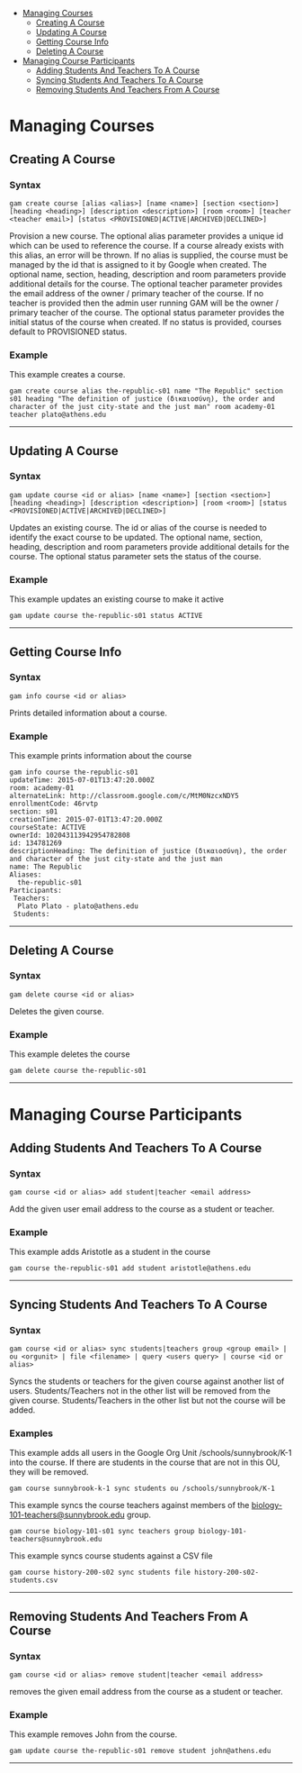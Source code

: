 - [Managing Courses](#managing-courses)
  - [Creating A Course](#creating-a-course)
  - [Updating A Course](#updating-a-course)
  - [Getting Course Info](#getting-course-info)
  - [Deleting A Course](#deleting-a-course)
- [Managing Course Participants](#managing-course-participants)
  - [Adding Students And Teachers To A Course](#adding-students-and-teachers-to-a-course)
  - [Syncing Students And Teachers To A Course](#syncing-students-and-teachers-to-a-course)
  - [Removing Students And Teachers From A Course](#removing-students-and-teachers-from-a-course)

# Managing Courses
## Creating A Course
### Syntax
```
gam create course [alias <alias>] [name <name>] [section <section>] [heading <heading>] [description <description>] [room <room>] [teacher <teacher email>] [status <PROVISIONED|ACTIVE|ARCHIVED|DECLINED>]
```
Provision a new course. The optional alias parameter provides a unique id which can be used to reference the course. If a course already exists with this alias, an error will be thrown. If no alias is supplied, the course must be managed by the id that is assigned to it by Google when created. The optional name, section, heading, description and room parameters provide additional details for the course. The optional teacher parameter provides the email address of the owner / primary teacher of the course. If no teacher is provided then the admin user running GAM will be the owner / primary teacher of the course. The optional status parameter provides the initial status of the course when created. If no status is provided, courses default to PROVISIONED status.

### Example
This example creates a course.
```
gam create course alias the-republic-s01 name "The Republic" section s01 heading "The definition of justice (δικαιοσύνη), the order and character of the just city-state and the just man" room academy-01 teacher plato@athens.edu
```
----

## Updating A Course
### Syntax
```
gam update course <id or alias> [name <name>] [section <section>] [heading <heading>] [description <description>] [room <room>] [status <PROVISIONED|ACTIVE|ARCHIVED|DECLINED>]
```
Updates an existing course. The id or alias of the course is needed to identify the exact course to be updated. The optional name, section, heading, description and room parameters provide additional details for the course. The optional status parameter sets the status of the course.

### Example
This example updates an existing course to make it active
```
gam update course the-republic-s01 status ACTIVE
```
----
## Getting Course Info
### Syntax
```
gam info course <id or alias>
```
Prints detailed information about a course.

### Example
This example prints information about the course
```
gam info course the-republic-s01
updateTime: 2015-07-01T13:47:20.000Z
room: academy-01
alternateLink: http://classroom.google.com/c/MtM0NzcxNDY5
enrollmentCode: 46rvtp
section: s01
creationTime: 2015-07-01T13:47:20.000Z
courseState: ACTIVE
ownerId: 102043113942954782808
id: 134781269
descriptionHeading: The definition of justice (δικαιοσύνη), the order and character of the just city-state and the just man
name: The Republic
Aliases:
  the-republic-s01
Participants:
 Teachers:
  Plato Plato - plato@athens.edu
 Students:
```
----

## Deleting A Course
### Syntax
```
gam delete course <id or alias>
```
Deletes the given course.

### Example
This example deletes the course
```
gam delete course the-republic-s01
```
----

# Managing Course Participants
## Adding Students And Teachers To A Course
### Syntax
```
gam course <id or alias> add student|teacher <email address>
```
Add the given user email address to the course as a student or teacher.

### Example
This example adds Aristotle as a student in the course
```
gam course the-republic-s01 add student aristotle@athens.edu
```
----

## Syncing Students And Teachers To A Course
### Syntax
```
gam course <id or alias> sync students|teachers group <group email> | ou <orgunit> | file <filename> | query <users query> | course <id or alias>
```
Syncs the students or teachers for the given course against another list of users. Students/Teachers not in the other list will be removed from the given course. Students/Teachers in the other list but not the course will be added.

### Examples
This example adds all users in the Google Org Unit /schools/sunnybrook/K-1 into the course. If there are students in the course that are not in this OU, they will be removed.
```
gam course sunnybrook-k-1 sync students ou /schools/sunnybrook/K-1
```
This example syncs the course teachers against members of the biology-101-teachers@sunnybrook.edu group.
```
gam course biology-101-s01 sync teachers group biology-101-teachers@sunnybrook.edu
```
This example syncs course students against a CSV file
```
gam course history-200-s02 sync students file history-200-s02-students.csv
```
----

## Removing Students And Teachers From A Course
### Syntax
```
gam course <id or alias> remove student|teacher <email address>
```
removes the given email address from the course as a student or teacher.

### Example
This example removes John from the course.
```
gam update course the-republic-s01 remove student john@athens.edu
```
----